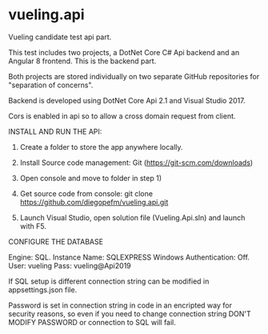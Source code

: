 # vueling.api
Vueling candidate test api part.

This test includes two projects, a DotNet Core C# Api backend and an Angular 8 frontend. This is the backend part.

Both projects are stored individually on two separate GitHub repositories for "separation of concerns".

Backend is developed using DotNet Core Api 2.1 and Visual Studio 2017.

Cors is enabled in api so to allow a cross domain request from client.

INSTALL AND RUN THE API:

1) Create a folder to store the app anywhere locally.

2) Install Source code management: Git (https://git-scm.com/downloads)

3) Open console and move to folder in step 1)

4) Get source code from console: git clone https://github.com/diegopefm/vueling.api.git

6) Launch Visual Studio, open solution file (Vueling.Api.sln) and launch with F5.

CONFIGURE THE DATABASE

Engine: SQL.
Instance Name: SQLEXPRESS
Windows Authentication: Off.
User: vueling
Pass: vueling@Api2019

If SQL setup is different connection string can be modified in appsettings.json file.

Password is set in connection string in code in an encripted way for security reasons, so even if you need to change connection string DON'T MODIFY PASSWORD or connection to SQL will fail.